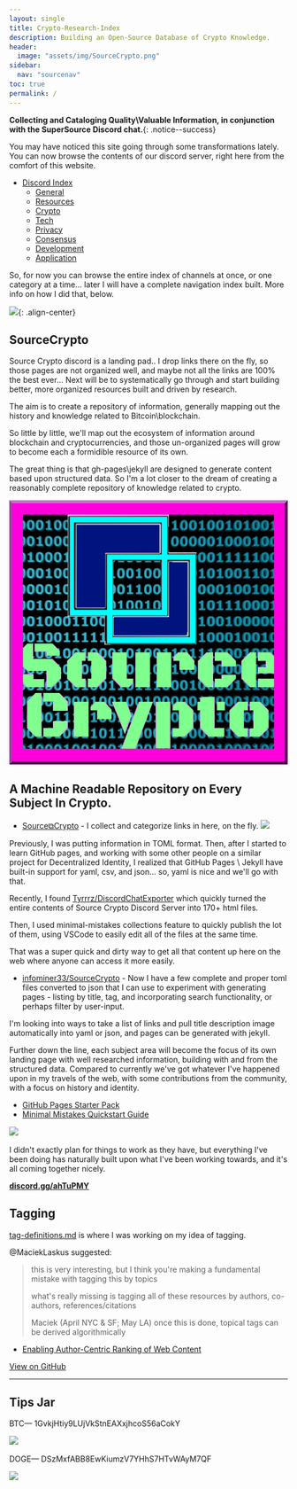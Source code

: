```yaml
---
layout: single
title: Crypto-Research-Index
description: Building an Open-Source Database of Crypto Knowledge.
header: 
  image: "assets/img/SourceCrypto.png"
sidebar:
  nav: "sourcenav" 
toc: true
permalink: /
---
```


**Collecting and Cataloging Quality\Valuable Information, in conjunction with the SuperSource Discord chat.**{: .notice--success}

You may have noticed this site going through some transformations lately. You can now browse the contents of our discord server, right here from the comfort of this website.

* [Discord Index](http://infominer.id/SourceCrypto/discolog/)
  * [General](discolog/general/)
  * [Resources](discolog/resources/)
  * [Crypto](discolog/crypto/)
  * [Tech](discolog/tech/)
  * [Privacy](discolog/privacy/)
  * [Consensus](discolog/consensus/)
  * [Development](discolog/development/)
  * [Application](discolog/application/)

So, for now you can browse the entire index of channels at once, or one category at a time... later I will have a complete navigation index built. More info on how I did that, below.        


![](https://i.imgur.com/7d2fDDT.png){: .align-center}

## SourceCrypto

Source Crypto discord is a landing pad.. I drop links there on the fly, so those pages are not organized well, and maybe not all the links are 100% the best ever... Next will be to systematically go through and start building better, more organized resources built and driven by research.

The aim is to create a repository of information, generally mapping out the history and knowledge related to Bitcoin\blockchain.

So little by little, we'll map out the ecosystem of information around blockchain and cryptocurrencies, and those un-organized pages will grow to become each a formidible resource of its own.

The great thing is that gh-pages\jekyll are designed to generate content based upon structured data. So I'm a lot closer to the dream of creating a reasonably complete repository of knowledge related to crypto.


![](../assets/img/SourceCrypto.png)

## A Machine Readable Repository on Every Subject In Crypto.


* [Source⧉Crypto](https://discord.gg/ahTuPMY) - I collect and categorize links in here, on the fly.
![](https://i.imgur.com/hLOk7yL.png)

Previously, I was putting information in TOML format. Then, after I started to learn GitHub pages, and working with some other people on a similar project for Decentralized Identity, I realized that GitHub Pages \ Jekyll have built-in support for yaml, csv, and json... so, yaml is nice and we'll go with that. 

Recently, I found [Tyrrrz/DiscordChatExporter](https://github.com/Tyrrrz/DiscordChatExporter/issues/75) which quickly turned the entire contents of Source Crypto Discord Server into 170+ html files. 

Then, I used minimal-mistakes collections feature to quickly publish the lot of them, using VSCode to easily edit all of the files at the same time.

 That was a super quick and dirty way to get all that content up here on the web where anyone can access it more easily.


* [infominer33/SourceCrypto](https://github.com/infominer33/SourceCrypto) -  Now I have a few complete and proper toml files converted to json that I can use to experiment with generating pages - listing by title, tag, and incorporating search functionality, or perhaps filter by user-input.

I'm looking into ways to take a list of links and pull title description image automatically into yaml or json, and pages can be generated with jekyll.

Further down the line, each subject area will become the focus of its own landing page with well researched information, building with and from the structured data. Compared to currently we've got whatever I've happened upon in my travels of the web, with some contributions from the community, with a focus on history and identity. 

* [GitHub Pages Starter Pack](https://infominer.id/gh-pages-starter-pack.html)
* [Minimal Mistakes Quickstart Guide](https://mmistakes.github.io/minimal-mistakes/docs/quick-start-guide/)


![](https://i.imgur.com/pYydLx7.png)

I didn't exactly plan for things to work as they have, but everything I've been doing has naturally built upon what I've been working towards, and it's all coming together nicely. 

<b><a href="https://discord.gg/ahTuPMY" target="_blank">discord.gg/ahTuPMY</a></b>

## Tagging

[tag-definitions.md](/tag-definitions/) is where I was working on my idea of tagging.

@MaciekLaskus suggested:
>this is very interesting, but I think you're making a fundamental mistake with tagging this by topics
>
>what's really missing is tagging all of these resources by authors, co-authors, references/citations
>
> Maciek (April NYC & SF; May LA)
 once this is done, topical tags can be derived algorithmically
* [Enabling Author-Centric Ranking of Web Content](http://citeseerx.ist.psu.edu/viewdoc/download?doi=10.1.1.397.8960&rep=rep1&type=pdf)

<a href="https://github.com/infominer33/SourceCrypto">View on GitHub</a>



---
## Tips Jar 

BTC— 1GvkjHtiy9LUjVkStnEAXxjhcoS56aCokY

![](https://imgur.com/yXLLm9Bl.png) 

DOGE— DSzMxfABB8EwKiumzV7YHhS7HTvWAyM7QF

![](https://i.imgur.com/0zBLoUP.png) 

